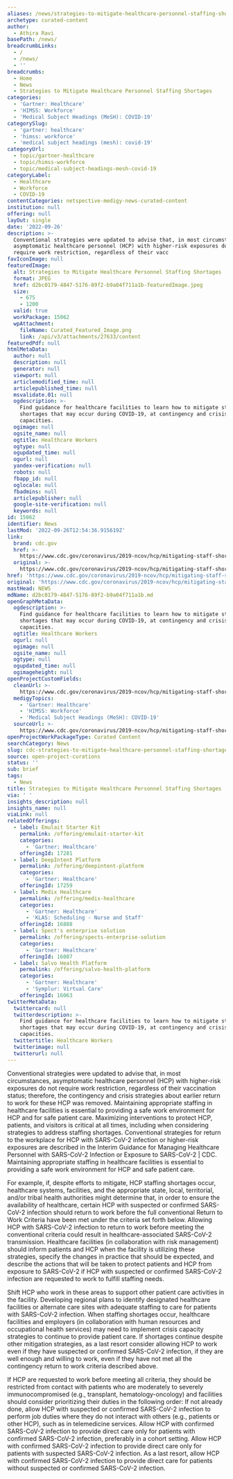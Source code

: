 ```yaml
---
aliases: /news/strategies-to-mitigate-healthcare-personnel-staffing-shortages
archetype: curated-content
author:
  - Athira Ravi
basePath: /news/
breadcrumbLinks:
  - /
  - /news/
  - ''
breadcrumbs:
  - Home
  - News
  - Strategies to Mitigate Healthcare Personnel Staffing Shortages
categories:
  - 'Gartner: Healthcare'
  - 'HIMSS: Workforce'
  - 'Medical Subject Headings (MeSH): COVID-19'
categorySlug:
  - 'gartner: healthcare'
  - 'himss: workforce'
  - 'medical subject headings (mesh): covid-19'
categoryUrl:
  - topic/gartner-healthcare
  - topic/himss-workforce
  - topic/medical-subject-headings-mesh-covid-19
categoryLabel:
  - Healthcare
  - Workforce
  - COVID-19
contentCategories: netspective-medigy-news-curated-content
institution: null
offering: null
layOut: single
date: '2022-09-26'
description: >-
  Conventional strategies were updated to advise that, in most circumstances,
  asymptomatic healthcare personnel (HCP) with higher-risk exposures do not
  require work restriction, regardless of their vacc
favIconImage: null
featuredImage:
  alt: Strategies to Mitigate Healthcare Personnel Staffing Shortages
  format: JPEG
  href: d2bc0179-4847-5176-89f2-b9a04f711a1b-featuredImage.jpeg
  size:
    - 675
    - 1200
  valid: true
  workPackage: 15062
  wpAttachment:
    fileName: Curated_Featured_Image.png
    link: /api/v3/attachments/27633/content
featuredPdf: null
htmlMetaData:
  author: null
  description: null
  generator: null
  viewport: null
  articlemodified_time: null
  articlepublished_time: null
  msvalidate.01: null
  ogdescription: >-
    Find guidance for healthcare facilities to learn how to mitigate staff
    shortages that may occur during COVID-19, at contingency and crisis
    capacities. 
  ogimage: null
  ogsite_name: null
  ogtitle: Healthcare Workers
  ogtype: null
  ogupdated_time: null
  ogurl: null
  yandex-verification: null
  robots: null
  fbapp_id: null
  oglocale: null
  fbadmins: null
  articlepublisher: null
  google-site-verification: null
  keywords: null
id: 15062
identifier: News
lastMod: '2022-09-26T12:54:36.915619Z'
link:
  brand: cdc.gov
  href: >-
    https://www.cdc.gov/coronavirus/2019-ncov/hcp/mitigating-staff-shortages.html
  original: >-
    https://www.cdc.gov/coronavirus/2019-ncov/hcp/mitigating-staff-shortages.html
href: 'https://www.cdc.gov/coronavirus/2019-ncov/hcp/mitigating-staff-shortages.html'
original: 'https://www.cdc.gov/coronavirus/2019-ncov/hcp/mitigating-staff-shortages.html'
mastHead: NEWS
mdName: d2bc0179-4847-5176-89f2-b9a04f711a1b.md
openGraphMetaData:
  ogdescription: >-
    Find guidance for healthcare facilities to learn how to mitigate staff
    shortages that may occur during COVID-19, at contingency and crisis
    capacities. 
  ogtitle: Healthcare Workers
  ogurl: null
  ogimage: null
  ogsite_name: null
  ogtype: null
  ogupdated_time: null
  ogimageheight: null
openProjectCustomFields:
  cleanUrl: >-
    https://www.cdc.gov/coronavirus/2019-ncov/hcp/mitigating-staff-shortages.html
  medigyTopics:
    - 'Gartner: Healthcare'
    - 'HIMSS: Workforce'
    - 'Medical Subject Headings (MeSH): COVID-19'
  sourceUrl: >-
    https://www.cdc.gov/coronavirus/2019-ncov/hcp/mitigating-staff-shortages.html
openProjectWorkPackageType: Curated Content
searchCategory: News
slug: cdc-strategies-to-mitigate-healthcare-personnel-staffing-shortages
source: open-project-curations
status: ''
sub: brief
tags:
  - News
title: Strategies to Mitigate Healthcare Personnel Staffing Shortages
via: ' '
insights_description: null
insights_name: null
viaLink: null
relatedOfferings:
  - label: Emulait Starter Kit
    permalink: /offering/emulait-starter-kit
    categories:
      - 'Gartner: Healthcare'
    offeringId: 17281
  - label: DeepIntent Platform
    permalink: /offering/deepintent-platform
    categories:
      - 'Gartner: Healthcare'
    offeringId: 17259
  - label: Medix Healthcare
    permalink: /offering/medix-healthcare
    categories:
      - 'Gartner: Healthcare'
      - 'KLAS: Scheduling - Nurse and Staff'
    offeringId: 16888
  - label: Spect's enterprise solution
    permalink: /offering/spects-enterprise-solution
    categories:
      - 'Gartner: Healthcare'
    offeringId: 16087
  - label: Salvo Health Platform
    permalink: /offering/salvo-health-platform
    categories:
      - 'Gartner: Healthcare'
      - 'Symplur: Virtual Care'
    offeringId: 16063
twitterMetaData:
  twittercard: null
  twitterdescription: >-
    Find guidance for healthcare facilities to learn how to mitigate staff
    shortages that may occur during COVID-19, at contingency and crisis
    capacities. 
  twittertitle: Healthcare Workers
  twitterimage: null
  twitterurl: null
---
```

Conventional strategies were updated to advise that, in most circumstances, asymptomatic healthcare personnel (HCP) with higher-risk exposures do not require work restriction, regardless of their vaccination status; therefore, the contingency and crisis strategies about earlier return to work for these HCP was removed. Maintaining appropriate staffing in healthcare facilities is essential to providing a safe work environment for HCP and for safe patient care. Maximizing interventions to protect HCP, patients, and visitors is critical at all times, including when considering strategies to address staffing shortages. Conventional strategies for return to the workplace for HCP with SARS-CoV-2 infection or higher-risk exposures are described in the Interim Guidance for Managing Healthcare Personnel with SARS-CoV-2 Infection or Exposure to SARS-CoV-2 | CDC. Maintaining appropriate staffing in healthcare facilities is essential to providing a safe work environment for HCP and safe patient care.

For example, if, despite efforts to mitigate, HCP staffing shortages occur, healthcare systems, facilities, and the appropriate state, local, territorial, and/or tribal health authorities might determine that, in order to ensure the availability of healthcare, certain HCP with suspected or confirmed SARS-CoV-2 infection should return to work before the full conventional Return to Work Criteria have been met under the criteria set forth below. Allowing HCP with SARS-CoV-2 infection to return to work before meeting the conventional criteria could result in healthcare-associated SARS-CoV-2 transmission. Healthcare facilities (in collaboration with risk management) should inform patients and HCP when the facility is utilizing these strategies, specify the changes in practice that should be expected, and describe the actions that will be taken to protect patients and HCP from exposure to SARS-CoV-2 if HCP with suspected or confirmed SARS-CoV-2 infection are requested to work to fulfill staffing needs.

Shift HCP who work in these areas to support other patient care activities in the facility. Developing regional plans to identify designated healthcare facilities or alternate care sites with adequate staffing to care for patients with SARS-CoV-2 infection. When staffing shortages occur, healthcare facilities and employers (in collaboration with human resources and occupational health services) may need to implement crisis capacity strategies to continue to provide patient care. If shortages continue despite other mitigation strategies, as a last resort consider allowing HCP to work even if they have suspected or confirmed SARS-CoV-2 infection, if they are well enough and willing to work, even if they have not met all the contingency return to work criteria described above.

  

If HCP are requested to work before meeting all criteria, they should be restricted from contact with patients who are moderately to severely immunocompromised (e.g., transplant, hematology-oncology) and facilities should consider prioritizing their duties in the following order: If not already done, allow HCP with suspected or confirmed SARS-CoV-2 infection to perform job duties where they do not interact with others (e.g., patients or other HCP), such as in telemedicine services. Allow HCP with confirmed SARS-CoV-2 infection to provide direct care only for patients with confirmed SARS-CoV-2 infection, preferably in a cohort setting. Allow HCP with confirmed SARS-CoV-2 infection to provide direct care only for patients with suspected SARS-CoV-2 infection. As a last resort, allow HCP with confirmed SARS-CoV-2 infection to provide direct care for patients without suspected or confirmed SARS-CoV-2 infection.